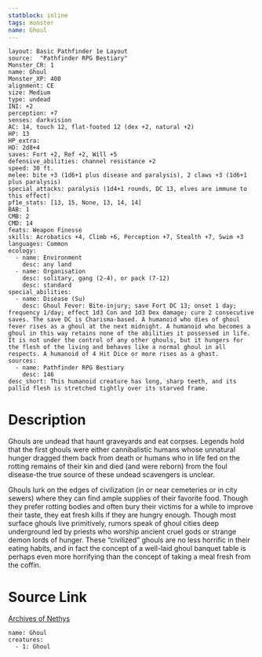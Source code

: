 ```yaml
---
statblock: inline
tags: monster
name: Ghoul
---
```

```statblock
layout: Basic Pathfinder 1e Layout
source:  "Pathfinder RPG Bestiary"
Monster_CR: 1
name: Ghoul
Monster_XP: 400
alignment: CE
size: Medium
type: undead
INI: +2
perception: +7
senses: darkvision
AC: 14, touch 12, flat-footed 12 (dex +2, natural +2)
HP: 13
HP_extra: 
HD: 2d8+4
saves: Fort +2, Ref +2, Will +5
defensive_abilities: channel resistance +2
speed: 30 ft.
melee: bite +3 (1d6+1 plus disease and paralysis), 2 claws +3 (1d6+1 plus paralysis)
special_attacks: paralysis (1d4+1 rounds, DC 13, elves are immune to this effect)
pf1e_stats: [13, 15, None, 13, 14, 14]
BAB: 1
CMB: 2
CMD: 14
feats: Weapon Finesse
skills: Acrobatics +4, Climb +6, Perception +7, Stealth +7, Swim +3
languages: Common
ecology:
  - name: Environment
    desc: any land
  - name: Organisation
    desc: solitary, gang (2-4), or pack (7-12)
    desc: standard
special_abilities:
  - name: Disease (Su)
    desc: Ghoul Fever: Bite-injury; save Fort DC 13; onset 1 day; frequency 1/day; effect 1d3 Con and 1d3 Dex damage; cure 2 consecutive saves. The save DC is Charisma-based. A humanoid who dies of ghoul fever rises as a ghoul at the next midnight. A humanoid who becomes a ghoul in this way retains none of the abilities it possessed in life. It is not under the control of any other ghouls, but it hungers for the flesh of the living and behaves like a normal ghoul in all respects. A humanoid of 4 Hit Dice or more rises as a ghast.
sources:
  - name: Pathfinder RPG Bestiary
    desc: 146
desc_short: This humanoid creature has long, sharp teeth, and its pallid flesh is stretched tightly over its starved frame.
```
# Description
Ghouls are undead that haunt graveyards and eat corpses. Legends hold that the first ghouls were either cannibalistic humans whose unnatural hunger dragged them back from death or humans who in life fed on the rotting remains of their kin and died (and were reborn) from the foul disease-the true source of these undead scavengers is unclear.

Ghouls lurk on the edges of civilization (in or near cemeteries or in city sewers) where they can find ample supplies of their favorite food. Though they prefer rotting bodies and often bury their victims for a while to improve their taste, they eat fresh kills if they are hungry enough. Though most surface ghouls live primitively, rumors speak of ghoul cities deep underground led by priests who worship ancient cruel gods or strange demon lords of hunger. These “civilized” ghouls are no less horrific in their eating habits, and in fact the concept of a well-laid ghoul banquet table is perhaps even more horrifying than the concept of taking a meal fresh from the coffin.
# Source Link
[Archives of Nethys](https://aonprd.com/MonsterDisplay.aspx?ItemName=Ghoul)
```encounter-table
name: Ghoul
creatures:
  - 1: Ghoul
```

